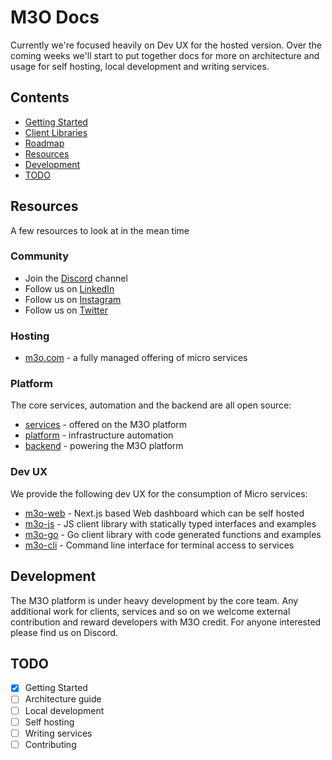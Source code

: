 # M3O Docs

Currently we're focused heavily on Dev UX for the hosted version. Over the coming weeks we'll start to put 
together docs for more on architecture and usage for self hosting, local development and writing services.

## Contents

- [Getting Started](getting-started.md)
- [Client Libraries](client.md)
- [Roadmap](roadmap.md)
- [Resources](#resources)
- [Development](#development)
- [TODO](#todo)

## Resources

A few resources to look at in the mean time

### Community

- Join the [Discord](https://discord.gg/TBR9bRjd6Z) channel
- Follow us on [LinkedIn](https://www.linkedin.com/company/micro-services-inc/)
- Follow us on [Instagram](https://instagram.com/m3oservices)
- Follow us on [Twitter](https://twitter.com/m3oservices)

### Hosting

- [m3o.com](https://m3o.com) - a fully managed offering of micro services

### Platform

The core services, automation and the backend are all open source:

- [services](services) - offered on the M3O platform
- [platform](https://github.com/m3o/platform) - infrastructure automation
- [backend](https://github.com/m3o/backend) - powering the M3O platform

### Dev UX

We provide the following dev UX for the consumption of Micro services:

- [m3o-web](https://github.com/m3o/m3o-web) - Next.js based Web dashboard which can be self hosted
- [m3o-js](https://github.com/m3o/m3o-js) - JS client library with statically typed interfaces and examples
- [m3o-go](https://github.com/m3o/m3o-go) - Go client library with code generated functions and examples
- [m3o-cli](https://github.com/m3o/m3o-cli) - Command line interface for terminal access to services

## Development

The M3O platform is under heavy development by the core team. Any additional work for clients, services and so on we welcome 
external contribution and reward developers with M3O credit. For anyone interested please find us on Discord.

## TODO

- [x] Getting Started
- [ ] Architecture guide
- [ ] Local development
- [ ] Self hosting 
- [ ] Writing services
- [ ] Contributing
